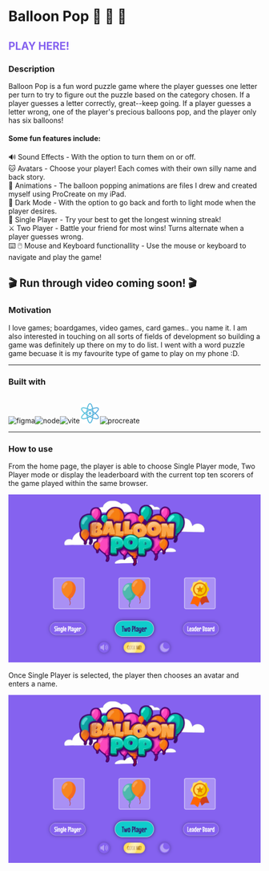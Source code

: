 # Balloon Pop 🎈 🎈 🎈

## <a href="https://chelseajcaines.github.io/balloon-pop-game/" style="text-decoration: none; color: #8562EF;">PLAY HERE!</a>

### Description

Balloon Pop is a fun word puzzle game where the player guesses one letter per turn to try to figure out the puzzle based on the category chosen. If a player guesses a letter correctly, great--keep going. If a player guesses a letter wrong, one of the player's precious balloons pop, and the player only has six balloons!

#### Some fun features include:

🔊   Sound Effects - With the option to turn them on or off.<br/>
🐱   Avatars - Choose your player! Each comes with their own silly name and back story.<br/>
🎉   Animations - The balloon popping animations are files I drew and created myself using ProCreate on my iPad.<br/>
🌙   Dark Mode - With the option to go back and forth to light mode when the player desires.<br/>
🎈   Single Player - Try your best to get the longest winning streak!<br/>
⚔️   Two Player - Battle your friend for most wins! Turns alternate when a player guesses wrong.<br/>
⌨️ 🖱️   Mouse and Keyboard functionallity - Use the mouse or keyboard to navigate and play the game!


## 🎬 Run through video coming soon! 🎬


### Motivation

I love games; boardgames, video games, card games.. you name it. I am also interested in touching on all sorts of fields of development so building a game was definitely up there on my to do list. I went with a word puzzle game becuase it is my favourite type of game to play on my phone :D.

<hr/>

### Built with

<br/>
<span><img src="https://static.vecteezy.com/system/resources/previews/032/050/116/original/figma-3d-icon-free-png.png" alt="figma" height="40" width="40" style="max-width: 100%;"/></span><span><img src="https://github.com/chelseajcaines/balloon-pop-game/assets/132682524/57512226-0e3b-4ec4-8cbe-72c09e858ed8" alt="node" height="40" width="40" style="max-width: 100%;"/></span><span><img src="https://upload.wikimedia.org/wikipedia/commons/f/f1/Vitejs-logo.svg" alt="vite" height="40" width="40" style="max-width: 100%;"/></span><span><img src="/src/assets/science.png" alt="react" height="40" width="40" style="max-width: 100%;"/></span><span><img src="https://logos-world.net/wp-content/uploads/2023/02/Procreate-Symbol.png" alt="procreate" height="40" width="70" style="max-width: 100%;"/></span>


<hr/>

### How to use

From the home page, the player is able to choose Single Player mode, Two Player mode or display the leaderboard with the current top ten scorers of the game played within the same browser.

<img src="https://github.com/chelseajcaines/balloon-pop-game/blob/main/src/assets/imgOne.PNG?raw=true"/>
<br/>

Once Single Player is selected, the player then chooses an avatar and enters a name.

<img src="https://github.com/chelseajcaines/balloon-pop-game/blob/main/src/assets/imgOne.PNG?raw=true"/>
<br/>


